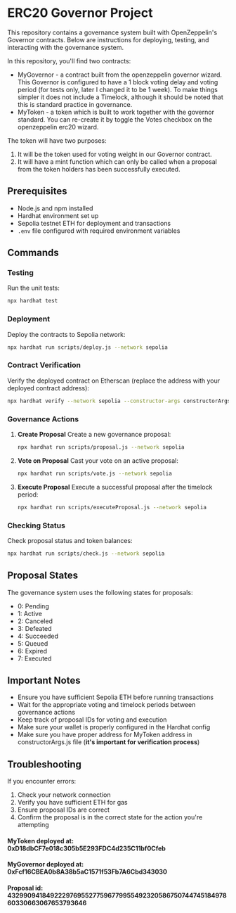 # ERC20 Governor Project

This repository contains a governance system built with OpenZeppelin's Governor contracts. Below are instructions for deploying, testing, and interacting with the governance system.

In this repository, you'll find two contracts:
 - MyGovernor - a contract built from the openzeppelin governor wizard. This Governor is configured to have a 1 block voting delay and voting period (for tests only, later I changed it to be 1 week). To make things simpler it does not include a Timelock, although it should be noted that this is standard practice in governance.
 - MyToken - a token which is built to work together with the governor standard. You can re-create it by toggle the Votes checkbox on the openzeppelin erc20 wizard.

The token will have two purposes:
1. It will be the token used for voting weight in our Governor contract.
2. It will have a mint function which can only be called when a proposal from the token holders has been successfully executed.




## Prerequisites

- Node.js and npm installed
- Hardhat environment set up
- Sepolia testnet ETH for deployment and transactions
- `.env` file configured with required environment variables

## Commands

### Testing
Run the unit tests:
```bash
npx hardhat test
```

### Deployment
Deploy the contracts to Sepolia network:
```bash
npx hardhat run scripts/deploy.js --network sepolia
```

### Contract Verification
Verify the deployed contract on Etherscan (replace the address with your deployed contract address):
```bash
npx hardhat verify --network sepolia --constructor-args constructorArgs.js 0xFcf16CBEA0b8A38b5aC1571f53Fb7A6Cbd343030
```

### Governance Actions

1. **Create Proposal**
   Create a new governance proposal:
   ```bash
   npx hardhat run scripts/proposal.js --network sepolia
   ```

2. **Vote on Proposal**
   Cast your vote on an active proposal:
   ```bash
   npx hardhat run scripts/vote.js --network sepolia
   ```

3. **Execute Proposal**
   Execute a successful proposal after the timelock period:
   ```bash
   npx hardhat run scripts/executeProposal.js --network sepolia
   ```

### Checking Status
Check proposal status and token balances:
```bash
npx hardhat run scripts/check.js --network sepolia
```

## Proposal States

The governance system uses the following states for proposals:
- 0: Pending
- 1: Active
- 2: Canceled
- 3: Defeated
- 4: Succeeded
- 5: Queued
- 6: Expired
- 7: Executed

## Important Notes

- Ensure you have sufficient Sepolia ETH before running transactions
- Wait for the appropriate voting and timelock periods between governance actions
- Keep track of proposal IDs for voting and execution
- Make sure your wallet is properly configured in the Hardhat config
- Make sure you have proper address for MyToken address in constructorArgs.js file (**it's important for verification process**)

## Troubleshooting

If you encounter errors:
1. Check your network connection
2. Verify you have sufficient ETH for gas
3. Ensure proposal IDs are correct
4. Confirm the proposal is in the correct state for the action you're attempting




#### MyToken deployed at: 0xD18dbCF7e018c305b5E293FDC4d235C11bf0Cfeb
#### MyGovernor deployed at: 0xFcf16CBEA0b8A38b5aC1571f53Fb7A6Cbd343030
#### Proposal id: 43299094184922297695527759677995549232058675074474518497860330663067653793646

